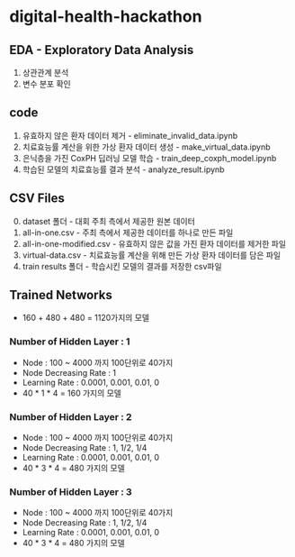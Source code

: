 # digital-health-hackathon

## EDA - Exploratory Data Analysis

1. 상관관계 분석
2. 변수 분포 확인

## code

1. 유효하지 않은 환자 데이터 제거 - eliminate_invalid_data.ipynb
2. 치료효능률 계산을 위한 가상 환자 데이터 생성 - make_virtual_data.ipynb
3. 은닉층을 가진 CoxPH 딥러닝 모델 학습 - train_deep_coxph_model.ipynb
4. 학습된 모델의 치료효능률 결과 분석 - analyze_result.ipynb

## CSV Files

0. dataset 폴더 - 대회 주최 측에서 제공한 원본 데이터
1. all-in-one.csv - 주최 측에서 제공한 데이터를 하나로 만든 파일
2. all-in-one-modified.csv - 유효하지 않은 값을 가진 환자 데이터를 제거한 파일 
3. virtual-data.csv - 치료효능률 계산을 위해 만든 가상 환자 데이터를 담은 파일
4. train results 폴더 - 학습시킨 모델의 결과를 저장한 csv파일

## Trained Networks

- 160 + 480 + 480 = 1120가지의 모델

### Number of Hidden Layer : 1
- Node : 100 ~ 4000 까지 100단위로 40가지
- Node Decreasing Rate : 1
- Learning Rate : 0.0001, 0.001, 0.01, 0
- 40 * 1 * 4 = 160 가지의 모델

### Number of Hidden Layer : 2
- Node : 100 ~ 4000 까지 100단위로 40가지
- Node Decreasing Rate : 1, 1/2, 1/4
- Learning Rate : 0.0001, 0.001, 0.01, 0
- 40 * 3 * 4 = 480 가지의 모델

### Number of Hidden Layer : 3
- Node : 100 ~ 4000 까지 100단위로 40가지
- Node Decreasing Rate : 1, 1/2, 1/4
- Learning Rate : 0.0001, 0.001, 0.01, 0
- 40 * 3 * 4 = 480 가지의 모델
